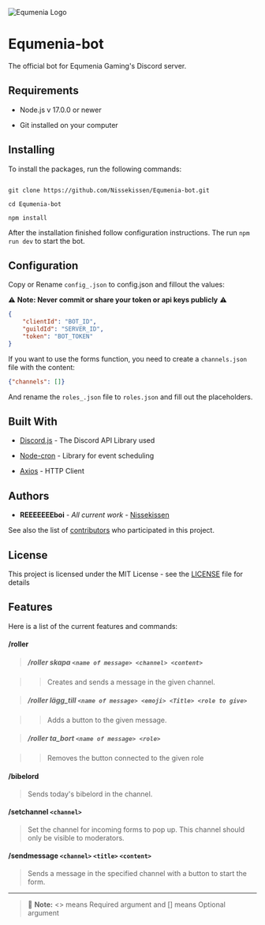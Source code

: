 ![Equmenia Logo](https://equmenia.se/wp-content/uploads/sites/3/2021/04/logo-med-bakgrund-scaled.jpg)
# Equmenia-bot



The official bot for Equmenia Gaming's Discord server.

  

## Requirements

  

* Node.js v 17.0.0 or newer

* Git installed on your computer

  

## Installing

  

To install the packages, run the following commands:

  

```

git clone https://github.com/Nissekissen/Equmenia-bot.git

cd Equmenia-bot

npm install

```

  

After the installation finished follow configuration instructions. The run `npm run dev` to start the bot.

  

## Configuration

  

Copy or Rename `config_.json` to config.json and fillout the values:

  

⚠️ **Note: Never commit or share your token or api keys publicly** ⚠️

  

```json
{
	"clientId": "BOT_ID",
	"guildId": "SERVER_ID",
	"token": "BOT_TOKEN"
}
```



If you want to use the forms function, you need to create a `channels.json` file with the content:

```json
{"channels": []}
```

And rename the `roles_.json` file to `roles.json` and fill out the placeholders.

## Built With

  

* [Discord.js](https://discord.js.org/#/) - The Discord API Library used

* [Node-cron](https://github.com/kelektiv/node-cron) - Library for event scheduling

* [Axios](https://github.com/axios/axios) - HTTP Client
  

## Authors

  

*  **REEEEEEEboi** - *All current work* - [Nissekissen](https://github.com/Nissekissen)

  

See also the list of [contributors](https://github.com/Nissekissen/Equmenia-bot/contributors) who participated in this project.

  

## License

  

This project is licensed under the MIT License - see the [LICENSE](LICENSE) file for details

  

## Features

  

Here is a list of the current features and commands:

  

#### /roller

>  ##### /roller skapa `<name of message> <channel> <content>`

>> Creates and sends a message in the given channel.

>>

>  ##### /roller lägg_till `<name of message> <emoji> <Title> <role to give>`

>> Adds a button to the given message.

>>

>  ##### /roller ta_bort `<name of message> <role>`

>> Removes the button connected to the given role

  

#### /bibelord

> Sends today's bibelord in the channel.

  

#### /setchannel `<channel>`

> Set the channel for  incoming forms to pop up. This channel should only be visible to moderators.

#### /sendmessage `<channel>` `<title>` `<content>`
> Sends a message in the specified channel with a button to start the form.
---
> :memo: **Note:** <> means Required argument and [] means Optional argument
